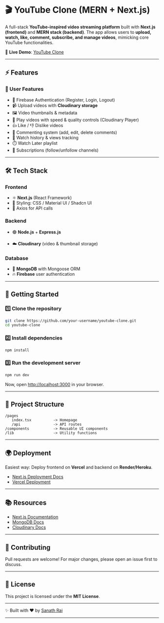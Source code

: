 # 🎬 YouTube Clone (MERN + Next.js)

A full-stack **YouTube-inspired video streaming platform** built with **Next.js (frontend)** and **MERN stack (backend)**.
The app allows users to **upload, watch, like, comment, subscribe, and manage videos**, mimicking core YouTube functionalities.

🚀 **Live Demo**: [YouTube Clone](https://you-tube-git-main-sanath-rais-projects.vercel.app/)

---

## ⚡ Features

### 🔹 User Features

* 🔑 Firebase Authentication (Register, Login, Logout)
* 📹 Upload videos with **Cloudinary storage**
* 🖼️ Video thumbnails & metadata
* 🎥 Play videos with speed & quality controls (Cloudinary Player)
* 👍 Like / 👎 Dislike videos
* 💬 Commenting system (add, edit, delete comments)
* 📜 Watch history & views tracking
* ⏱️ Watch Later playlist
* 📌 Subscriptions (follow/unfollow channels)

<!--### 🔹 Admin Features

* 📦 Manage videos (add, delete)
* 👥 Manage users & subscriptions -->

---

## 🛠️ Tech Stack

### Frontend

* ⚛️ **Next.js** (React Framework)
* 🎨 Styling: CSS / Material UI / Shadcn UI
* 📡 Axios for API calls

### Backend

* 🟢 **Node.js** + **Express.js**
<!--* 🔐 JWT Authentication + bcrypt-->
* ☁️ **Cloudinary** (video & thumbnail storage)

### Database

* 🍃 **MongoDB** with Mongoose ORM
* 🔥 **Firebase** user authentication

---

## 🚀 Getting Started

### 1️⃣ Clone the repository

```bash
git clone https://github.com/your-username/youtube-clone.git
cd youtube-clone
```

### 2️⃣ Install dependencies

```bash
npm install
```

### 3️⃣ Run the development server

```bash
npm run dev
```

Now, open [http://localhost:3000](http://localhost:3000) in your browser.

---

## 📂 Project Structure

```
/pages
   index.tsx          -> Homepage
   /api               -> API routes
/components           -> Reusable UI components
/lib                  -> Utility functions
```

---

## 🌍 Deployment

Easiest way: Deploy frontend on **Vercel** and backend on **Render/Heroku**.

* [Next.js Deployment Docs](https://nextjs.org/docs/pages/building-your-application/deploying)
* [Vercel Deployment](https://vercel.com/new)

---

## 📚 Resources

* [Next.js Documentation](https://nextjs.org/docs)
* [MongoDB Docs](https://www.mongodb.com/docs/)
* [Cloudinary Docs](https://cloudinary.com/documentation)

---

## 🤝 Contributing

Pull requests are welcome! For major changes, please open an issue first to discuss.

---

## 📜 License

This project is licensed under the **MIT License**.

---

✨ Built with ❤️ by [Sanath Rai](https://github.com/SanathRai33)

---

